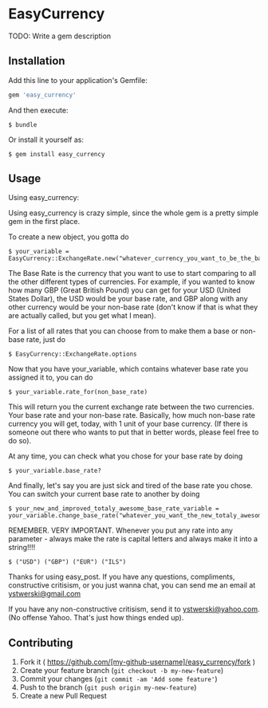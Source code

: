 # EasyCurrency

TODO: Write a gem description

## Installation

Add this line to your application's Gemfile:

```ruby
gem 'easy_currency'
```

And then execute:

    $ bundle

Or install it yourself as:

    $ gem install easy_currency

## Usage

Using easy_currency:

Using easy_currency is crazy simple, since the whole gem is a pretty simple gem in the first place.

To create a new object, you gotta do 

	$ your_variable = EasyCurrency::ExchangeRate.new("whatever_currency_you_want_to_be_the_base_rate")

The Base Rate is the currency that you want to use to start comparing to all the other different types of currencies. For example, if you wanted to know how many GBP (Great British Pound) you can get for your USD (United States Dollar), the USD would be your base rate, and GBP along with any other currency would be your non-base rate (don't know if that is what they are actually called, but you get what I mean).

For a list of all rates that you can choose from to make them a base or non-base rate, just do 

	$ EasyCurrency::ExchangeRate.options

Now that you have your_variable, which contains whatever base rate you assigned it to, you can do

	$ your_variable.rate_for(non_base_rate)

This will return you the current exchange rate between the two currencies. Your base rate and your non-base rate. Basically, how much non-base rate currency you will get, today, with 1 unit of your base currency. (If there is someone out there who wants to put that in better words, please feel free to do so).

At any time, you can check what you chose for your base rate by doing

	$ your_variable.base_rate?

And finally, let's say you are just sick and tired of the base rate you chose. You can switch your current base rate to another by doing

	$ your_new_and_improved_totaly_awesome_base_rate_variable = your_variable.change_base_rate("whatever_you_want_the_new_totaly_awesome_base_rate_to_be")

REMEMBER. VERY IMPORTANT. 
Whenever you put any rate into any parameter - always make the rate is capital letters and always make it into a string!!!!

	$ ("USD") ("GBP") ("EUR") ("ILS")

Thanks for using easy_post. If you have any questions, compliments, constructive critisism, or you just wanna chat, you can send me an email at ystwerski@gmail.com

If you have any non-constructive critisism, send it to ystwerski@yahoo.com. (No offense Yahoo. That's just how things ended up).

## Contributing

1. Fork it ( https://github.com/[my-github-username]/easy_currency/fork )
2. Create your feature branch (`git checkout -b my-new-feature`)
3. Commit your changes (`git commit -am 'Add some feature'`)
4. Push to the branch (`git push origin my-new-feature`)
5. Create a new Pull Request
